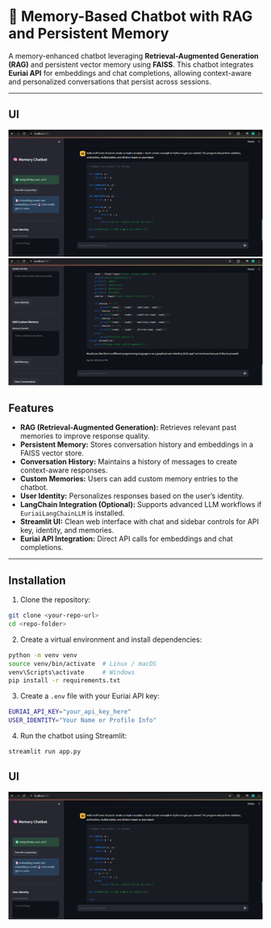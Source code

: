 # 🧠 Memory-Based Chatbot with RAG and Persistent Memory

A memory-enhanced chatbot leveraging **Retrieval-Augmented Generation (RAG)** and persistent vector memory using **FAISS**. This chatbot integrates **Euriai API** for embeddings and chat completions, allowing context-aware and personalized conversations that persist across sessions.

---
## UI
![Chatbot Image 1](https://github.com/asif684/MEMORYBOT/blob/5ccea3771acc014f7471f1d5834088d8c3e9fda1/Screenshot%202025-09-26%20151223.png)
![Chatbot Image 2](https://github.com/asif684/MEMORYBOT/blob/3fef61b8b893cf60623d30e43bb32f925d25210d/Screenshot%202025-09-26%20151325.png)
## Features

- **RAG (Retrieval-Augmented Generation):** Retrieves relevant past memories to improve response quality.
- **Persistent Memory:** Stores conversation history and embeddings in a FAISS vector store.
- **Conversation History:** Maintains a history of messages to create context-aware responses.
- **Custom Memories:** Users can add custom memory entries to the chatbot.
- **User Identity:** Personalizes responses based on the user’s identity.
- **LangChain Integration (Optional):** Supports advanced LLM workflows if `EuriaiLangChainLLM` is installed.
- **Streamlit UI:** Clean web interface with chat and sidebar controls for API key, identity, and memories.
- **Euriai API Integration:** Direct API calls for embeddings and chat completions.

---

## Installation

1. Clone the repository:

```bash
git clone <your-repo-url>
cd <repo-folder>
```

2. Create a virtual environment and install dependencies:

```bash
python -m venv venv
source venv/bin/activate  # Linux / macOS
venv\Scripts\activate     # Windows
pip install -r requirements.txt
```

3. Create a `.env` file with your Euriai API key: 

```bash
EURIAI_API_KEY="your_api_key_here"
USER_IDENTITY="Your Name or Profile Info"
```
4. Run the chatbot using Streamlit:

```bash
streamlit run app.py
```

## UI
![Chatbot Image 1](https://github.com/asif684/MEMORYBOT/blob/5ccea3771acc014f7471f1d5834088d8c3e9fda1/Screenshot%202025-09-26%20151223.png)

